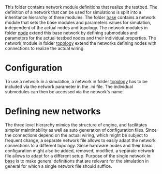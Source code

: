 This folder contains network module definitions that realize the testbed. The definition of a network that can be used for simulations is split into a inheritance hierarchy of three modules. 
The folder [base](base) contains a network module that sets the base modules and parameters values for simulation, independent of the actual nodes and topology. The network modules in folder [node](node) extend this base network by defining submodules and parameters for the actual testbed nodes and their individual properties. The network module in folder [topology](topology) extend the networks defining nodes with connections to realize the actual wiring.

# Configuration

To use a network in a simulation, a network in folder [topology](topology) has to be included via the network parameter in the .ini file. The individual submodules can then be accessed via the network's name.

# Defining new networks

The three level hierarchy mimics the structure of engine, and facilitates simpler maintinability as well as auto generation of configuration files. Since the connections depend on the actual wiring, which might be subject to frequent change, a separate network file allows to easily adapt the network connections to a different topology. Since hardware nodes and their basic configuration might also be added, removed, modified, a separate network file allows to adapt for a different setup. Purpose of the single network in [base](base) is to make general definitions that are relevant for the simulation in general for which a single network file should suffice.
